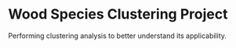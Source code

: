 # Wood Species Clustering Project
Performing clustering analysis to better understand its applicability.
